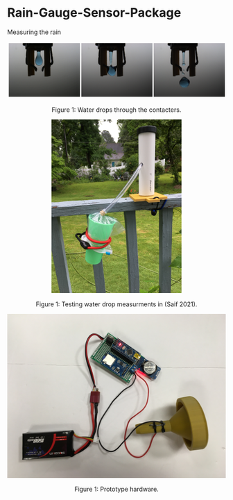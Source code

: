 # Rain-Gauge-Sensor-Package
Measuring the rain






<p align="center">
<img src="images/waterdrop.png" alt="drawing" width="600"/>
</p>
<p align="center">
Figure 1: Water drops through the contacters.
</p>


<p align="center">
<img src="images/IMG_6939 2.JPG" alt="drawing" width="300"/>
</p>
<p align="center">
Figure 1: Testing water drop measurments in (Saif 2021).
</p>

<p align="center">
<img src="images/IMG_7164.JPG" alt="drawing" width="600"/>
</p>
<p align="center">
Figure 1: Prototype hardware.
</p>

